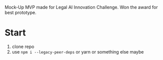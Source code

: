 Mock-Up MVP made for Legal AI Innovation Challenge. 
Won the award for best prototype.

# Start
1. clone repo
2. use `npm i --legacy-peer-deps` or yarn or something else maybe
